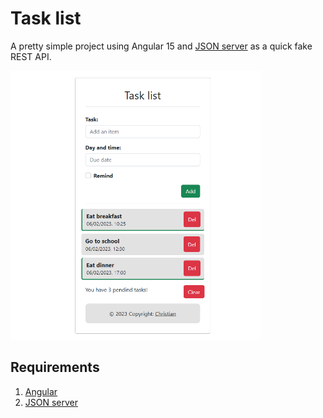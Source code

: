 # Task list

A pretty simple project using Angular 15 and [JSON server](https://github.com/typicode/json-server) as a quick fake REST API.

<img width="400" src="/img/Screenshot_187.png" alt="Material Bread logo">

## Requirements

1. [Angular](https://github.com/angular/angular)
2. [JSON server](https://github.com/typicode/json-server)
